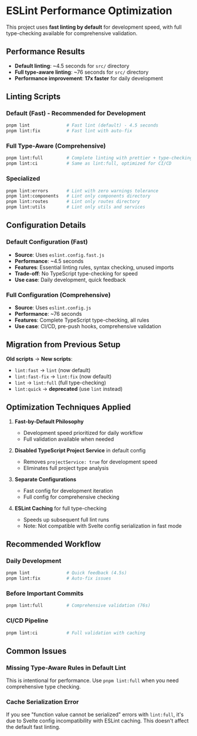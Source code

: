 # ESLint Performance Optimization

This project uses **fast linting by default** for development speed, with full type-checking available for comprehensive validation.

## Performance Results

- **Default linting**: ~4.5 seconds for `src/` directory
- **Full type-aware linting**: ~76 seconds for `src/` directory
- **Performance improvement**: **17x faster** for daily development

## Linting Scripts

### Default (Fast) - Recommended for Development
```bash
pnpm lint              # Fast lint (default) - 4.5 seconds
pnpm lint:fix          # Fast lint with auto-fix
```

### Full Type-Aware (Comprehensive)
```bash
pnpm lint:full         # Complete linting with prettier + type-checking
pnpm lint:ci           # Same as lint:full, optimized for CI/CD
```

### Specialized
```bash
pnpm lint:errors       # Lint with zero warnings tolerance
pnpm lint:components   # Lint only components directory
pnpm lint:routes       # Lint only routes directory
pnpm lint:utils        # Lint only utils and services
```

## Configuration Details

### Default Configuration (Fast)
- **Source**: Uses `eslint.config.fast.js`
- **Performance**: ~4.5 seconds
- **Features**: Essential linting rules, syntax checking, unused imports
- **Trade-off**: No TypeScript type-checking for speed
- **Use case**: Daily development, quick feedback

### Full Configuration (Comprehensive) 
- **Source**: Uses `eslint.config.js` 
- **Performance**: ~76 seconds
- **Features**: Complete TypeScript type-checking, all rules
- **Use case**: CI/CD, pre-push hooks, comprehensive validation

## Migration from Previous Setup

**Old scripts** → **New scripts**:
- `lint:fast` → `lint` (now default)
- `lint:fast-fix` → `lint:fix` (now default)
- `lint` → `lint:full` (full type-checking)
- `lint:quick` → **deprecated** (use `lint` instead)

## Optimization Techniques Applied

1. **Fast-by-Default Philosophy**
   - Development speed prioritized for daily workflow
   - Full validation available when needed

2. **Disabled TypeScript Project Service** in default config
   - Removes `projectService: true` for development speed
   - Eliminates full project type analysis

3. **Separate Configurations**
   - Fast config for development iteration
   - Full config for comprehensive checking

4. **ESLint Caching** for full type-checking
   - Speeds up subsequent full lint runs
   - Note: Not compatible with Svelte config serialization in fast mode

## Recommended Workflow

### Daily Development
```bash
pnpm lint              # Quick feedback (4.5s)
pnpm lint:fix          # Auto-fix issues
```

### Before Important Commits
```bash
pnpm lint:full         # Comprehensive validation (76s)
```

### CI/CD Pipeline
```bash
pnpm lint:ci           # Full validation with caching
```

## Common Issues

### Missing Type-Aware Rules in Default Lint
This is intentional for performance. Use `pnpm lint:full` when you need comprehensive type checking.

### Cache Serialization Error
If you see "function value cannot be serialized" errors with `lint:full`, it's due to Svelte config incompatibility with ESLint caching. This doesn't affect the default fast linting. 